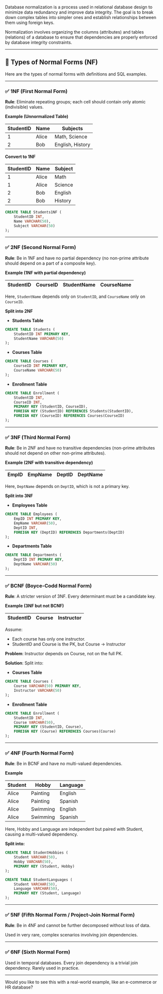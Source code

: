 Database normalization is a process used in relational database design to minimize data redundancy and improve data integrity. The goal is to break down complex tables into simpler ones and establish relationships between them using foreign keys.

Normalization involves organizing the columns (attributes) and tables (relations) of a database to ensure that dependencies are properly enforced by database integrity constraints.

---

## 🔄 **Types of Normal Forms (NF)**

Here are the types of normal forms with definitions and SQL examples.

---

### ✅ **1NF (First Normal Form)**
**Rule**: Eliminate repeating groups; each cell should contain only atomic (indivisible) values.

**Example (Unnormalized Table)**

| StudentID | Name   | Subjects             |
|-----------|--------|----------------------|
| 1         | Alice  | Math, Science        |
| 2         | Bob    | English, History     |

**Convert to 1NF**

| StudentID | Name   | Subject   |
|-----------|--------|-----------|
| 1         | Alice  | Math      |
| 1         | Alice  | Science   |
| 2         | Bob    | English   |
| 2         | Bob    | History   |

```sql
CREATE TABLE Students1NF (
    StudentID INT,
    Name VARCHAR(50),
    Subject VARCHAR(50)
);
```

---

### ✅ **2NF (Second Normal Form)**
**Rule**: Be in 1NF and have no partial dependency (no non-prime attribute should depend on a part of a composite key).

**Example (1NF with partial dependency)**

| StudentID | CourseID | StudentName | CourseName |
|-----------|----------|-------------|------------|

Here, `StudentName` depends only on `StudentID`, and `CourseName` only on `CourseID`.

**Split into 2NF**

- **Students Table**  
```sql
CREATE TABLE Students (
    StudentID INT PRIMARY KEY,
    StudentName VARCHAR(50)
);
```

- **Courses Table**  
```sql
CREATE TABLE Courses (
    CourseID INT PRIMARY KEY,
    CourseName VARCHAR(50)
);
```

- **Enrollment Table**  
```sql
CREATE TABLE Enrollment (
    StudentID INT,
    CourseID INT,
    PRIMARY KEY (StudentID, CourseID),
    FOREIGN KEY (StudentID) REFERENCES Students(StudentID),
    FOREIGN KEY (CourseID) REFERENCES Courses(CourseID)
);
```

---

### ✅ **3NF (Third Normal Form)**
**Rule**: Be in 2NF and have no transitive dependencies (non-prime attributes should not depend on other non-prime attributes).

**Example (2NF with transitive dependency)**

| EmpID | EmpName | DeptID | DeptName |
|-------|---------|--------|----------|

Here, `DeptName` depends on `DeptID`, which is not a primary key.

**Split into 3NF**

- **Employees Table**
```sql
CREATE TABLE Employees (
    EmpID INT PRIMARY KEY,
    EmpName VARCHAR(50),
    DeptID INT,
    FOREIGN KEY (DeptID) REFERENCES Departments(DeptID)
);
```

- **Departments Table**
```sql
CREATE TABLE Departments (
    DeptID INT PRIMARY KEY,
    DeptName VARCHAR(50)
);
```

---

### ✅ **BCNF (Boyce-Codd Normal Form)**
**Rule**: A stricter version of 3NF. Every determinant must be a candidate key.

**Example (3NF but not BCNF)**

| StudentID | Course | Instructor |
|-----------|--------|------------|

Assume:  
- Each course has only one instructor.  
- StudentID and Course is the PK, but Course → Instructor

**Problem**: Instructor depends on Course, not on the full PK.

**Solution**: Split into:

- **Courses Table**
```sql
CREATE TABLE Courses (
    Course VARCHAR(50) PRIMARY KEY,
    Instructor VARCHAR(50)
);
```

- **Enrollment Table**
```sql
CREATE TABLE Enrollment (
    StudentID INT,
    Course VARCHAR(50),
    PRIMARY KEY (StudentID, Course),
    FOREIGN KEY (Course) REFERENCES Courses(Course)
);
```

---

### ✅ **4NF (Fourth Normal Form)**
**Rule**: Be in BCNF and have no multi-valued dependencies.

**Example**

| Student | Hobby      | Language   |
|---------|------------|------------|
| Alice   | Painting   | English    |
| Alice   | Painting   | Spanish    |
| Alice   | Swimming   | English    |
| Alice   | Swimming   | Spanish    |

Here, Hobby and Language are independent but paired with Student, causing a multi-valued dependency.

**Split into:**

```sql
CREATE TABLE StudentHobbies (
    Student VARCHAR(50),
    Hobby VARCHAR(50),
    PRIMARY KEY (Student, Hobby)
);

CREATE TABLE StudentLanguages (
    Student VARCHAR(50),
    Language VARCHAR(50),
    PRIMARY KEY (Student, Language)
);
```

---

### ✅ **5NF (Fifth Normal Form / Project-Join Normal Form)**
**Rule**: Be in 4NF and cannot be further decomposed without loss of data.

Used in very rare, complex scenarios involving join dependencies.

---

### ✅ **6NF (Sixth Normal Form)**
Used in temporal databases. Every join dependency is a trivial join dependency. Rarely used in practice.

---

Would you like to see this with a real-world example, like an e-commerce or HR database?
